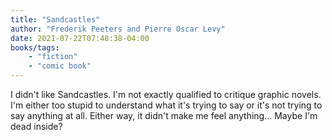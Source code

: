 ```yaml
---
title: "Sandcastles"
author: "Frederik Peeters and Pierre Oscar Levy"
date: 2021-07-22T07:48:38-04:00
books/tags:
    - "fiction"
    - "comic book"
---
```

I didn't like Sandcastles. I'm not exactly qualified to critique graphic novels. I'm either too stupid to understand what it's trying to say or it's not trying to say anything at all. Either way, it didn't make me feel anything... Maybe I'm dead inside?

